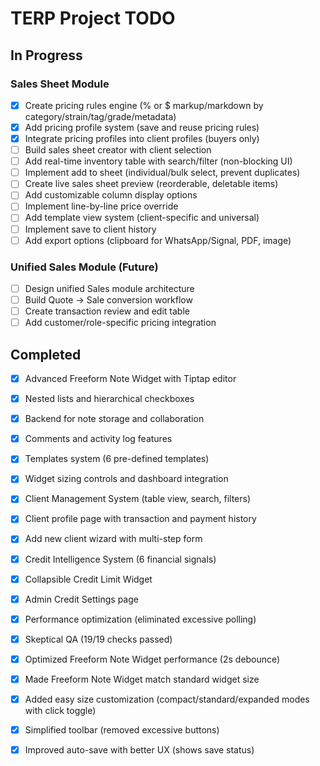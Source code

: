 # TERP Project TODO

## In Progress

### Sales Sheet Module
- [x] Create pricing rules engine (% or $ markup/markdown by category/strain/tag/grade/metadata)
- [x] Add pricing profile system (save and reuse pricing rules)
- [x] Integrate pricing profiles into client profiles (buyers only)
- [ ] Build sales sheet creator with client selection
- [ ] Add real-time inventory table with search/filter (non-blocking UI)
- [ ] Implement add to sheet (individual/bulk select, prevent duplicates)
- [ ] Create live sales sheet preview (reorderable, deletable items)
- [ ] Add customizable column display options
- [ ] Implement line-by-line price override
- [ ] Add template view system (client-specific and universal)
- [ ] Implement save to client history
- [ ] Add export options (clipboard for WhatsApp/Signal, PDF, image)

### Unified Sales Module (Future)
- [ ] Design unified Sales module architecture
- [ ] Build Quote → Sale conversion workflow
- [ ] Create transaction review and edit table
- [ ] Add customer/role-specific pricing integration

## Completed

- [x] Advanced Freeform Note Widget with Tiptap editor
- [x] Nested lists and hierarchical checkboxes
- [x] Backend for note storage and collaboration
- [x] Comments and activity log features
- [x] Templates system (6 pre-defined templates)
- [x] Widget sizing controls and dashboard integration
- [x] Client Management System (table view, search, filters)
- [x] Client profile page with transaction and payment history
- [x] Add new client wizard with multi-step form
- [x] Credit Intelligence System (6 financial signals)
- [x] Collapsible Credit Limit Widget
- [x] Admin Credit Settings page
- [x] Performance optimization (eliminated excessive polling)
- [x] Skeptical QA (19/19 checks passed)
- [x] Optimized Freeform Note Widget performance (2s debounce)
- [x] Made Freeform Note Widget match standard widget size
- [x] Added easy size customization (compact/standard/expanded modes with click toggle)
- [x] Simplified toolbar (removed excessive buttons)
- [x] Improved auto-save with better UX (shows save status)

